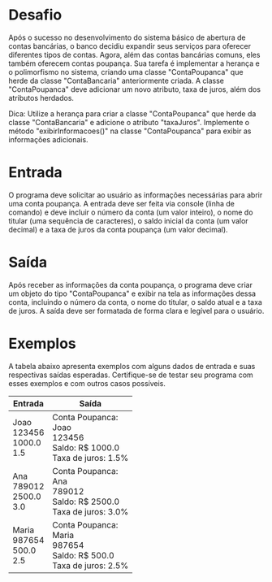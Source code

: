 # Desafio
Após o sucesso no desenvolvimento do sistema básico de abertura de contas bancárias, o banco decidiu expandir seus serviços para oferecer diferentes tipos de contas. Agora, além das contas bancárias comuns, eles também oferecem contas poupança. Sua tarefa é implementar a herança e o polimorfismo no sistema, criando uma classe "ContaPoupanca" que herde da classe "ContaBancaria" anteriormente criada. A classe "ContaPoupanca" deve adicionar um novo atributo, taxa de juros, além dos atributos herdados.

Dica: Utilize a herança para criar a classe "ContaPoupanca" que herde da classe "ContaBancaria" e adicione o atributo "taxaJuros". Implemente o método "exibirInformacoes()" na classe "ContaPoupanca" para exibir as informações adicionais.

# Entrada
O programa deve solicitar ao usuário as informações necessárias para abrir uma conta poupança. A entrada deve ser feita via console (linha de comando) e deve incluir o número da conta (um valor inteiro), o nome do titular (uma sequência de caracteres), o saldo inicial da conta (um valor decimal) e a taxa de juros da conta poupança (um valor decimal).

# Saída
Após receber as informações da conta poupança, o programa deve criar um objeto do tipo "ContaPoupanca" e exibir na tela as informações dessa conta, incluindo o número da conta, o nome do titular, o saldo atual e a taxa de juros. A saída deve ser formatada de forma clara e legível para o usuário.

# Exemplos
A tabela abaixo apresenta exemplos com alguns dados de entrada e suas respectivas saídas esperadas. Certifique-se de testar seu programa com esses exemplos e com outros casos possíveis.

|Entrada|	Saída|
|---|---|
|Joao<br>123456<br>1000.0<br>1.5<br>|Conta Poupanca:<br>Joao<br>123456<br>Saldo: R$ 1000.0<br>Taxa de juros: 1.5%<br>|
|Ana<br>789012<br>2500.0<br>3.0<br>|Conta Poupanca:<br>Ana<br>789012<br>Saldo: R$ 2500.0<br>Taxa de juros: 3.0%<br>|
|Maria<br>987654<br>500.0<br>2.5<br>|Conta Poupanca:<br>Maria<br>987654<br>Saldo: R$ 500.0<br>Taxa de juros: 2.5%<br>|
